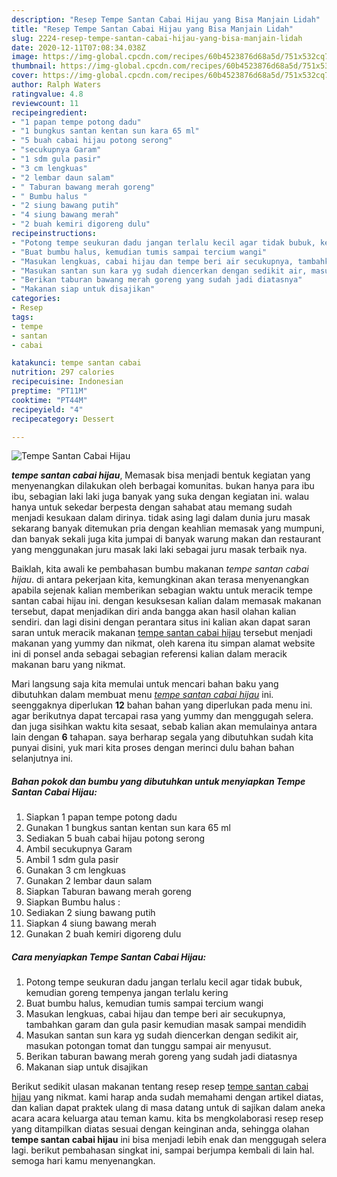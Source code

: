 ```yaml
---
description: "Resep Tempe Santan Cabai Hijau yang Bisa Manjain Lidah"
title: "Resep Tempe Santan Cabai Hijau yang Bisa Manjain Lidah"
slug: 2224-resep-tempe-santan-cabai-hijau-yang-bisa-manjain-lidah
date: 2020-12-11T07:08:34.038Z
image: https://img-global.cpcdn.com/recipes/60b4523876d68a5d/751x532cq70/tempe-santan-cabai-hijau-foto-resep-utama.jpg
thumbnail: https://img-global.cpcdn.com/recipes/60b4523876d68a5d/751x532cq70/tempe-santan-cabai-hijau-foto-resep-utama.jpg
cover: https://img-global.cpcdn.com/recipes/60b4523876d68a5d/751x532cq70/tempe-santan-cabai-hijau-foto-resep-utama.jpg
author: Ralph Waters
ratingvalue: 4.8
reviewcount: 11
recipeingredient:
- "1 papan tempe potong dadu"
- "1 bungkus santan kentan sun kara 65 ml"
- "5 buah cabai hijau potong serong"
- "secukupnya Garam"
- "1 sdm gula pasir"
- "3 cm lengkuas"
- "2 lembar daun salam"
- " Taburan bawang merah goreng"
- " Bumbu halus "
- "2 siung bawang putih"
- "4 siung bawang merah"
- "2 buah kemiri digoreng dulu"
recipeinstructions:
- "Potong tempe seukuran dadu jangan terlalu kecil agar tidak bubuk, kemudian goreng tempenya jangan terlalu kering"
- "Buat bumbu halus, kemudian tumis sampai tercium wangi"
- "Masukan lengkuas, cabai hijau dan tempe beri air secukupnya, tambahkan garam dan gula pasir kemudian masak sampai mendidih"
- "Masukan santan sun kara yg sudah diencerkan dengan sedikit air, masukan potongan tomat dan tunggu sampai air menyusut."
- "Berikan taburan bawang merah goreng yang sudah jadi diatasnya"
- "Makanan siap untuk disajikan"
categories:
- Resep
tags:
- tempe
- santan
- cabai

katakunci: tempe santan cabai 
nutrition: 297 calories
recipecuisine: Indonesian
preptime: "PT11M"
cooktime: "PT44M"
recipeyield: "4"
recipecategory: Dessert

---
```



![Tempe Santan Cabai Hijau](https://img-global.cpcdn.com/recipes/60b4523876d68a5d/751x532cq70/tempe-santan-cabai-hijau-foto-resep-utama.jpg)

<b><i>tempe santan cabai hijau</i></b>, Memasak bisa menjadi bentuk kegiatan yang menyenangkan dilakukan oleh berbagai komunitas. bukan hanya para ibu ibu, sebagian laki laki juga banyak yang suka dengan kegiatan ini. walau hanya untuk sekedar berpesta dengan sahabat atau memang sudah menjadi kesukaan dalam dirinya. tidak asing lagi dalam dunia juru masak sekarang banyak ditemukan pria dengan keahlian memasak yang mumpuni, dan banyak sekali juga kita jumpai di banyak warung makan dan restaurant yang menggunakan juru masak laki laki sebagai juru masak terbaik nya.

Baiklah, kita awali ke pembahasan bumbu makanan <i>tempe santan cabai hijau</i>. di antara pekerjaan kita, kemungkinan akan terasa menyenangkan apabila sejenak kalian memberikan sebagian waktu untuk meracik tempe santan cabai hijau ini. dengan kesuksesan kalian dalam memasak makanan tersebut, dapat menjadikan diri anda bangga akan hasil olahan kalian sendiri. dan lagi disini dengan perantara situs ini kalian akan dapat saran saran untuk meracik makanan <u>tempe santan cabai hijau</u> tersebut menjadi makanan yang yummy dan nikmat, oleh karena itu simpan alamat website ini di ponsel anda sebagai sebagian referensi kalian dalam meracik makanan baru yang nikmat.




Mari langsung saja kita memulai untuk mencari bahan baku yang dibutuhkan dalam membuat menu <u><i>tempe santan cabai hijau</i></u> ini. seenggaknya diperlukan <b>12</b> bahan bahan yang diperlukan pada menu ini. agar berikutnya dapat tercapai rasa yang yummy dan menggugah selera. dan juga sisihkan waktu kita sesaat, sebab kalian akan memulainya antara lain dengan <b>6</b> tahapan. saya berharap segala yang dibutuhkan sudah kita punyai disini, yuk mari kita proses dengan merinci dulu bahan bahan selanjutnya ini.

<!--inarticleads1-->

##### Bahan pokok dan bumbu yang dibutuhkan untuk menyiapkan Tempe Santan Cabai Hijau:

1. Siapkan 1 papan tempe potong dadu
1. Gunakan 1 bungkus santan kentan sun kara 65 ml
1. Sediakan 5 buah cabai hijau potong serong
1. Ambil secukupnya Garam
1. Ambil 1 sdm gula pasir
1. Gunakan 3 cm lengkuas
1. Gunakan 2 lembar daun salam
1. Siapkan  Taburan bawang merah goreng
1. Siapkan  Bumbu halus :
1. Sediakan 2 siung bawang putih
1. Siapkan 4 siung bawang merah
1. Gunakan 2 buah kemiri digoreng dulu




<!--inarticleads2-->

##### Cara menyiapkan Tempe Santan Cabai Hijau:

1. Potong tempe seukuran dadu jangan terlalu kecil agar tidak bubuk, kemudian goreng tempenya jangan terlalu kering
1. Buat bumbu halus, kemudian tumis sampai tercium wangi
1. Masukan lengkuas, cabai hijau dan tempe beri air secukupnya, tambahkan garam dan gula pasir kemudian masak sampai mendidih
1. Masukan santan sun kara yg sudah diencerkan dengan sedikit air, masukan potongan tomat dan tunggu sampai air menyusut.
1. Berikan taburan bawang merah goreng yang sudah jadi diatasnya
1. Makanan siap untuk disajikan




Berikut sedikit ulasan makanan tentang resep resep <u>tempe santan cabai hijau</u> yang nikmat. kami harap anda sudah memahami dengan artikel diatas, dan kalian dapat praktek ulang di masa datang untuk di sajikan dalam aneka acara acara keluarga atau teman kamu. kita bs mengkolaborasi resep resep yang ditampilkan diatas sesuai dengan keinginan anda, sehingga olahan <b>tempe santan cabai hijau</b> ini bisa menjadi lebih enak dan menggugah selera lagi. berikut pembahasan singkat ini, sampai berjumpa kembali di lain hal. semoga hari kamu menyenangkan.
